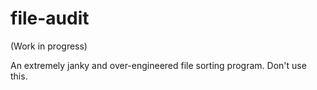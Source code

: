 file-audit
====================================
(Work in progress)

An extremely janky and over-engineered file sorting program. Don't use this.